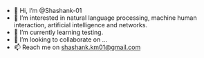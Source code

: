 - 👋 Hi, I’m @Shashank-01
- 👀 I’m interested in natural language processing, machine human interaction, artificial intelligence and networks. 
- 🌱 I’m currently learning testing. 
- 💞️ I’m looking to collaborate on ...
- 📫 Reach me on shashank.km01@gmail.com 

<!---
Shashank-01/Shashank-01 is a ✨ special ✨ repository because its `README.md` (this file) appears on your GitHub profile.
You can click the Preview link to take a look at your changes.
--->
